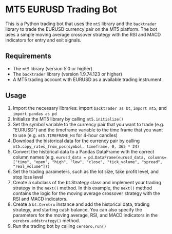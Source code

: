# MT5 EURUSD Trading Bot

This is a Python trading bot that uses the `mt5` library and the `backtrader` library to trade the EURUSD currency pair on the MT5 platform. The bot uses a simple moving average crossover strategy with the RSI and MACD indicators for entry and exit signals.

## Requirements

- The `mt5` library (version 5.0 or higher)
- The `backtrader` library (version 1.9.74.123 or higher)
- A MT5 trading account with EURUSD as a available trading instrument

## Usage
1. Import the necessary libraries: import `backtrader as bt`, `import mt5`, and `import pandas as pd`
2. Initialize the MT5 library by calling `mt5.initialize()`
3. Set the symbol variable to the currency pair that you want to trade (e.g. "EURUSD") and the timeframe variable to the time frame that you want to use (e.g. `mt5.TIMEFRAME_H4` for 4-hour candles)
4. Download the historical data for the currency pair by calling `mt5.copy_rates_from_pos(symbol, timeframe, 0, 365 * 24)`
5. Convert the historical data to a Pandas DataFrame with the correct column names (e.g. `eurusd_data = pd.DataFrame(eurusd_data, columns=["time", "open", "high", "low", "close", "tick_volume", "spread", "real_volume"]))`
6. Set the trading parameters, such as the lot size, take profit level, and stop loss level
7. Create a subclass of the bt.Strategy class and implement your trading strategy in the `next()` method. In this example, the `next()` method contains the logic for the moving average crossover strategy with the RSI and MACD indicators.
8. Create a `bt.Cerebro` instance and add the historical data, trading strategy, and starting cash balance. You can also specify the parameters for the moving average, RSI, and MACD indicators in the `cerebro.addstrategy()` method.
9. Run the trading bot by calling `cerebro.run()`

